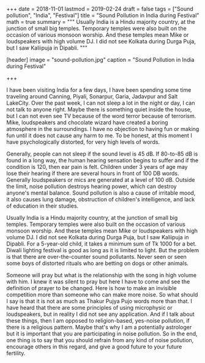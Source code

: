+++
date = 2018-11-01
lastmod = 2019-02-24
draft = false
tags = ["Sound pollution", "India", "Festival"]
title = "Sound Pollution in India during Festival"
math = true
summary = """
Usually India is a Hindu majority country, at the junction of small big temples. Temporary temples were also built on the occasion of various monsoon worship. And these temples mean Mike or loudspeakers with high volume DJ. I did not see Kolkata during Durga Puja, but I saw Kaliipuja in Dipabli. 
"""

[header]
image = "sound-pollution.jpg"
caption = "Sound Pollution in India during Festival"

+++

I have been visiting India for a few days, I have been spending some time traveling around Canning, Piyali, Sonarpur, Garia, Jadavpur and Salt LakeCity. Over the past week, I can not sleep a lot in the night or day, I can not talk to anyone right. Maybe there is something quiet inside the house, but I can not even see TV because of the word terror because of terrorism. Mike, loudspeakers and chocolate wizard have created a boring atmosphere in the surroundings. I have no objection to having fun or making fun until it does not cause any harm to me. To be honest, at this moment I have psychologically distorted, for very high levels of words.

Generally, people can not sleep if the sound level is 45 dB. If 80-to-85 dB is found in a long way, the human hearing sensation begins to suffer and if the condition is 120, then ear pain is felt. Children under 3 years of age may lose their hearing if there are several hours in front of 100 DB words. Generally loudspeakers or mics are generated at a level of 100 dB. Outside the limit, noise pollution destroys hearing power, which can destroy anyone's mental balance. Sound pollution is also a cause of irritable mood, it also causes lung damage, obstruction of children's intelligence, and lack of education in their studies.

Usually India is a Hindu majority country, at the junction of small big temples. Temporary temples were also built on the occasion of various monsoon worship. And these temples mean Mike or loudspeakers with high volume DJ. I did not see Kolkata during Durga Puja, but I saw Kaliipuja in Dipabli. For a 5-year-old child, it takes a minimum sum of Tk 1000 for a bet. Diwali lighting festival is good as long as it is limited to light. But the problem is that there are over-the-counter sound pollutants. Never seen or seen some boys of distorted rituals who are betting on dogs or other animals.

Someone will pray but what is the relationship with the song in high volume with him. I knew it was silent to pray but here I have to come and see the definition of prayer to be changed. Here is how to make an invisible competition more than someone who can make more noise. So what should I say is that it is not as much as Thakur Pujya Pujo words more than that. I have heard that there are some principles of using microphysic or loudspeakers, but in reality I did not see any application. And if I talk about these things, then I am opposed to religion-based, yes-noise pollution, if there is a religious pattern. Maybe that's why I am a potentially astrologer but it is important that you are participating in noise pollution. So in the end, one thing is to say that you should refrain from any kind of noise pollution, encourage others in this regard, and give a good future to your future fertility.
